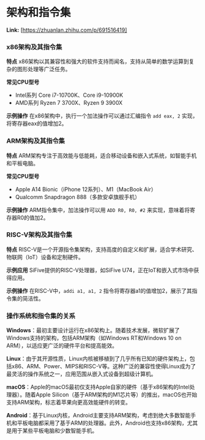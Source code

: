 # 架构和指令集



 **Link:** [https://zhuanlan.zhihu.com/p/691516419]

### x86架构及其指令集  

**特点** x86架构以其兼容性和强大的软件支持而闻名，支持从简单的数学运算到复杂的图形处理等广泛任务。

**常见CPU型号**

* Intel系列 Core i7-10700K、Core i9-10900K
* AMD系列 Ryzen 7 3700X、Ryzen 9 3900X

**示例操作** 在x86架构中，执行一个加法操作可以通过汇编指令 `add eax, 2` 实现，将寄存器eax的值增加2。

### ARM架构及其指令集  

**特点** ARM架构专注于高效能与低能耗，适合移动设备和嵌入式系统，如智能手机和平板电脑。

**常见CPU型号**

* Apple A14 Bionic（iPhone 12系列）、M1（MacBook Air）
* Qualcomm Snapdragon 888（多款安卓旗舰手机）

**示例操作** ARM指令集中，加法操作可以用 `ADD R0, R0, #2` 来实现，意味着将寄存器R0的值加2。

### RISC-V架构及其指令集  

**特点** RISC-V是一个开源指令集架构，支持高度的自定义和扩展，适合学术研究、物联网（IoT）设备和定制硬件。

**示例应用** SiFive提供的RISC-V处理器，如SiFive U74，正在IoT和嵌入式市场中获得应用。

**示例操作** 在RISC-V中，`addi a1, a1, 2` 指令将寄存器a1的值增加2，展示了其指令集的简洁性。

### 操作系统和指令集的关系  

**Windows**：最初主要设计运行在x86架构上。随着技术发展，微软扩展了Windows支持的架构，包括ARM架构（如Windows RT和Windows 10 on ARM），以适应更广泛的硬件平台和提高能效。

**Linux**：由于其开源性质，Linux内核被移植到了几乎所有已知的硬件架构上，包括x86、ARM、Power、MIPS和RISC-V等。这种广泛的兼容性使得Linux成为了最灵活的操作系统之一，应用范围从嵌入式设备到超级计算机。

**macOS**：Apple的macOS最初仅支持Apple自家的硬件（基于x86架构的Intel处理器）。随着Apple Silicon（基于ARM架构的M1芯片等）的推出，macOS也开始支持ARM架构，标志着苹果向更高效能硬件的转变。

**Android**：基于Linux内核，Android主要支持ARM架构，考虑到绝大多数智能手机和平板电脑都采用了基于ARM的处理器。此外，Android也支持x86架构，尤其是用于某些平板电脑和少数智能手机。

